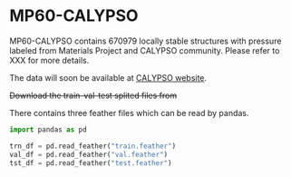 # MP60-CALYPSO

MP60-CALYPSO contains 670979 locally stable structures with pressure labeled from Materials Project and CALYPSO community.
Please refer to XXX for more details.

The data will soon be available at [CALYPSO website](http://calypso.cn).

~~Download the train-val-test splited files from~~

There contains three feather files which can be read by pandas.

```python
import pandas as pd

trn_df = pd.read_feather("train.feather")
val_df = pd.read_feather("val.feather")
tst_df = pd.read_feather("test.feather")
```
